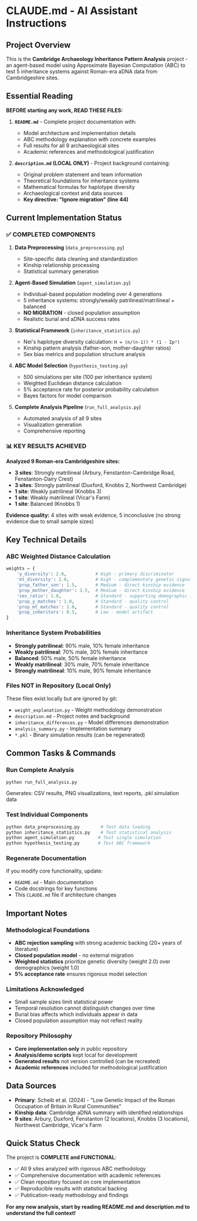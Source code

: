 # CLAUDE.md - AI Assistant Instructions

## Project Overview

This is the **Cambridge Archaeology Inheritance Pattern Analysis** project - an agent-based model using Approximate Bayesian Computation (ABC) to test 5 inheritance systems against Roman-era aDNA data from Cambridgeshire sites.

## Essential Reading

**BEFORE starting any work, READ THESE FILES:**

1. **`README.md`** - Complete project documentation with:
   - Model architecture and implementation details
   - ABC methodology explanation with concrete examples
   - Full results for all 9 archaeological sites
   - Academic references and methodological justification

2. **`description.md` (LOCAL ONLY)** - Project background containing:
   - Original problem statement and team information
   - Theoretical foundations for inheritance systems
   - Mathematical formulas for haplotype diversity
   - Archaeological context and data sources
   - **Key directive: "Ignore migration" (line 44)**

## Current Implementation Status

### ✅ **COMPLETED COMPONENTS**

1. **Data Preprocessing** (`data_preprocessing.py`)
   - Site-specific data cleaning and standardization
   - Kinship relationship processing
   - Statistical summary generation

2. **Agent-Based Simulation** (`agent_simulation.py`)
   - Individual-based population modeling over 4 generations
   - 5 inheritance systems: strongly/weakly patrilineal/matrilineal + balanced
   - **NO MIGRATION** - closed population assumption
   - Realistic burial and aDNA success rates

3. **Statistical Framework** (`inheritance_statistics.py`)
   - Nei's haplotype diversity calculation: `H = (n/(n-1)) * (1 - Σp²)`
   - Kinship pattern analysis (father-son, mother-daughter ratios)
   - Sex bias metrics and population structure analysis

4. **ABC Model Selection** (`hypothesis_testing.py`)
   - 500 simulations per site (100 per inheritance system)
   - Weighted Euclidean distance calculation
   - 5% acceptance rate for posterior probability calculation
   - Bayes factors for model comparison

5. **Complete Analysis Pipeline** (`run_full_analysis.py`)
   - Automated analysis of all 9 sites
   - Visualization generation
   - Comprehensive reporting

### 📊 **KEY RESULTS ACHIEVED**

**Analyzed 9 Roman-era Cambridgeshire sites:**
- **3 sites**: Strongly matrilineal (Arbury, Fenstanton-Cambridge Road, Fenstanton-Dairy Crest)
- **3 sites**: Strongly patrilineal (Duxford, Knobbs 2, Northwest Cambridge)
- **1 site**: Weakly patrilineal (Knobbs 3)
- **1 site**: Weakly matrilineal (Vicar's Farm)
- **1 site**: Balanced (Knobbs 1)

**Evidence quality:** 4 sites with weak evidence, 5 inconclusive (no strong evidence due to small sample sizes)

## Key Technical Details

### **ABC Weighted Distance Calculation**
```python
weights = {
    'y_diversity': 2.0,           # High - primary discriminator
    'mt_diversity': 2.0,          # High - complementary genetic signal
    'prop_father_son': 1.5,       # Medium - direct kinship evidence
    'prop_mother_daughter': 1.5,  # Medium - direct kinship evidence
    'sex_ratio': 1.0,             # Standard - supporting demographic info
    'prop_y_matches': 1.0,        # Standard - quality control
    'prop_mt_matches': 1.0,       # Standard - quality control
    'prop_inheritors': 0.5,       # Low - model artifact
}
```

### **Inheritance System Probabilities**
- **Strongly patrilineal**: 90% male, 10% female inheritance
- **Weakly patrilineal**: 70% male, 30% female inheritance
- **Balanced**: 50% male, 50% female inheritance
- **Weakly matrilineal**: 30% male, 70% female inheritance
- **Strongly matrilineal**: 10% male, 90% female inheritance

### **Files NOT in Repository (Local Only)**
These files exist locally but are ignored by git:
- `weight_explanation.py` - Weight methodology demonstration
- `description.md` - Project notes and background
- `inheritance_differences.py` - Model differences demonstration
- `analysis_summary.py` - Implementation summary
- `*.pkl` - Binary simulation results (can be regenerated)

## Common Tasks & Commands

### **Run Complete Analysis**
```bash
python run_full_analysis.py
```
Generates: CSV results, PNG visualizations, text reports, .pkl simulation data

### **Test Individual Components**
```bash
python data_preprocessing.py        # Test data loading
python inheritance_statistics.py    # Test statistical analysis
python agent_simulation.py         # Test single simulation
python hypothesis_testing.py       # Test ABC framework
```

### **Regenerate Documentation**
If you modify core functionality, update:
- `README.md` - Main documentation
- Code docstrings for key functions
- This `CLAUDE.md` file if architecture changes

## Important Notes

### **Methodological Foundations**
- **ABC rejection sampling** with strong academic backing (20+ years of literature)
- **Closed population model** - no external migration
- **Weighted statistics** prioritize genetic diversity (weight 2.0) over demographics (weight 1.0)
- **5% acceptance rate** ensures rigorous model selection

### **Limitations Acknowledged**
- Small sample sizes limit statistical power
- Temporal resolution cannot distinguish changes over time
- Burial bias affects which individuals appear in data
- Closed population assumption may not reflect reality

### **Repository Philosophy**
- **Core implementation only** in public repository
- **Analysis/demo scripts** kept local for development
- **Generated results** not version controlled (can be recreated)
- **Academic references** included for methodological justification

## Data Sources

- **Primary**: Scheib et al. (2024) - "Low Genetic Impact of the Roman Occupation of Britain in Rural Communities"
- **Kinship data**: Cambridge aDNA summary with identified relationships
- **9 sites**: Arbury, Duxford, Fenstanton (2 locations), Knobbs (3 locations), Northwest Cambridge, Vicar's Farm

## Quick Status Check

The project is **COMPLETE and FUNCTIONAL**:
- ✅ All 9 sites analyzed with rigorous ABC methodology
- ✅ Comprehensive documentation with academic references
- ✅ Clean repository focused on core implementation
- ✅ Reproducible results with statistical backing
- ✅ Publication-ready methodology and findings

**For any new analysis, start by reading README.md and description.md to understand the full context!**